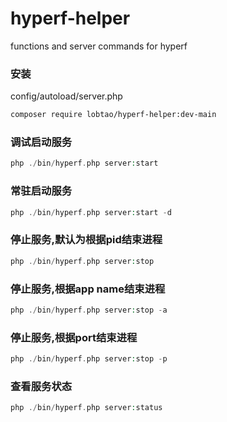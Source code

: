 # hyperf-helper
functions and server commands for hyperf

### 安装
config/autoload/server.php
```bash
composer require lobtao/hyperf-helper:dev-main
```
### 调试启动服务
```php
php ./bin/hyperf.php server:start
```
### 常驻启动服务
```php
php ./bin/hyperf.php server:start -d
```
### 停止服务,默认为根据pid结束进程
```php
php ./bin/hyperf.php server:stop
```
### 停止服务,根据app name结束进程
```php
php ./bin/hyperf.php server:stop -a
```
### 停止服务,根据port结束进程
```php
php ./bin/hyperf.php server:stop -p
```
### 查看服务状态
```php
php ./bin/hyperf.php server:status
```